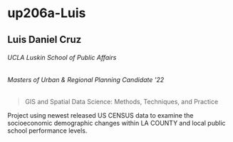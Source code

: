 # up206a-Luis
## Luis Daniel Cruz
###### UCLA Luskin School of Public Affairs
###### Masters of Urban & Regional Planning Candidate '22
>GIS and Spatial Data Science:
>Methods, Techniques, and Practice 




Project using newest released US CENSUS data to examine the socioeconomic demographic changes within LA COUNTY and local public school performance levels. 
